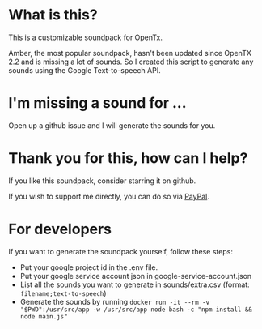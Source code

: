 # What is this?
This is a customizable soundpack for OpenTx.

Amber, the most popular soundpack, hasn't been updated since OpenTX 2.2 and is missing a lot of sounds.
So I created this script to generate any sounds using the Google Text-to-speech API.

# I'm missing a sound for ...
Open up a github issue and I will generate the sounds for you.

# Thank you for this, how can I help?
If you like this soundpack, consider starring it on github.

If you wish to support me directly, you can do so via [PayPal](https://www.paypal.com/paypalme/finalfrag).

# For developers
If you want to generate the soundpack yourself, follow these steps:
- Put your google project id in the .env file.
- Put your google service account json in google-service-account.json
- List all the sounds you want to generate in sounds/extra.csv (format: `filename;text-to-speech`)
- Generate the sounds by running `docker run -it --rm -v "$PWD":/usr/src/app -w /usr/src/app node bash -c "npm install && node main.js"`